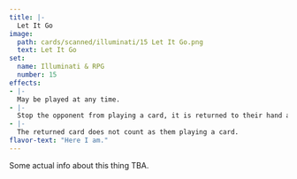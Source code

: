 ```yaml
---
title: |-
  Let It Go
image: 
  path: cards/scanned/illuminati/15 Let It Go.png
  text: Let It Go
set:
  name: Illuminati & RPG
  number: 15
effects: 
- |-
  May be played at any time.
- |-
  Stop the opponent from playing a card, it is returned to their hand and they may not play it until there next turn.
- |-
  The returned card does not count as them playing a card.
flavor-text: "Here I am."
---
```

Some actual info about this thing TBA.
